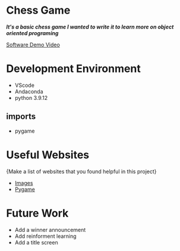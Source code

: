 # Chess Game

***It's a basic chess game I wanted to write it to learn more on object oriented programing***


[Software Demo Video](https://youtu.be/EQYTeA_eLhE)

# Development Environment

* VScode
* Andaconda
* python 3.9.12

## imports
* pygame

# Useful Websites

{Make a list of websites that you found helpful in this project}
* [Images](https://drive.google.com/drive/folders/1qH7IQj5lj7o3MQIb5TAZhsDr_5f9p8aq)
* [Pygame](https://www.pygame.org/news)

# Future Work

* Add a winner announcement
* Add reinforment learning
* Add a title screen

